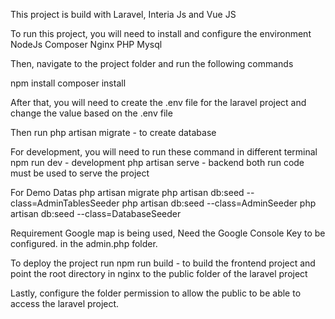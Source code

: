 This project is build with Laravel, Interia Js and Vue JS

To run this project, you will need to install and configure the environment
NodeJs
Composer
Nginx
PHP
Mysql

Then, navigate to the project folder and run the following commands

npm install
composer install

After that, you will need to create the .env file for the laravel project
and change the value based on the .env file

Then run php artisan migrate - to create database

For development, you will need to run these command in different terminal
npm run dev - development
php artisan serve - backend
both run code must be used to serve the project

For Demo Datas
php artisan migrate
php artisan db:seed --class=AdminTablesSeeder
php artisan db:seed --class=AdminSeeder
php artisan db:seed --class=DatabaseSeeder

Requirement
Google map is being used, Need the Google Console Key to be configured.
in the admin.php folder.

To deploy the project run
npm run build - to build the frontend project
and point the root directory in nginx to the public folder of the laravel project

Lastly, configure the folder permission to allow the public to be able to access the laravel project.
